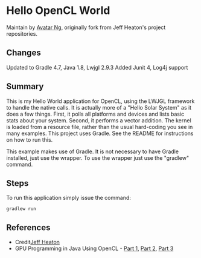 # Hello OpenCL World
Maintain by [Avatar Ng](http://www.minfaatong.tk), originally fork from Jeff Heaton's project repositories.

## Changes
Updated to Gradle 4.7, Java 1.8, Lwjgl 2.9.3
Added Junit 4, Log4j support

## Summary
This is my Hello World application for OpenCL, using the LWJGL framework to handle the native calls.
It is actually more of a "Hello Solar System" as it does a few things.  First, it polls all platforms
and devices and lists basic stats about your system.  Second, it performs a vector addition.  The kernel
is loaded from a resource file, rather than the usual hard-coding you see in many examples.  This project
uses Gradle.  See the README for instructions on how to run this.

This example makes use of Gradle.  It is not necessary to have Gradle installed, just use the wrapper.
To use the wrapper just use the "gradlew" command.

## Steps

To run this application simply issue the command:

`gradlew run`

## References
- Credit[Jeff Heaton](http://www.heatonresearch.com/)
- GPU Programming in Java Using OpenCL - [Part 1](https://www.youtube.com/watch?v=4q9fPOI-x80), [Part 2](https://www.youtube.com/watch?v=gZDNvL28PVA), [Part 3](https://www.youtube.com/watch?v=mTOcsUFyETM)

